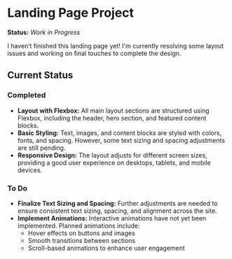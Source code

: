 # Landing Page Project

**Status:** _Work in Progress_

I haven’t finished this landing page yet! I'm currently resolving some layout issues and working on final touches to complete the design.

## Current Status

### Completed
- **Layout with Flexbox:** All main layout sections are structured using Flexbox, including the header, hero section, and featured content blocks.
- **Basic Styling:** Text, images, and content blocks are styled with colors, fonts, and spacing. However, some text sizing and spacing adjustments are still pending.
- **Responsive Design:** The layout adjusts for different screen sizes, providing a good user experience on desktops, tablets, and mobile devices.

### To Do
- **Finalize Text Sizing and Spacing:** Further adjustments are needed to ensure consistent text sizing, spacing, and alignment across the site.
- **Implement Animations:** Interactive animations have not yet been implemented. Planned animations include:
  - Hover effects on buttons and images
  - Smooth transitions between sections
  - Scroll-based animations to enhance user engagement

